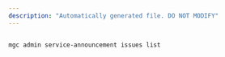```yaml
---
description: "Automatically generated file. DO NOT MODIFY"
---
```


```bash

mgc admin service-announcement issues list

```